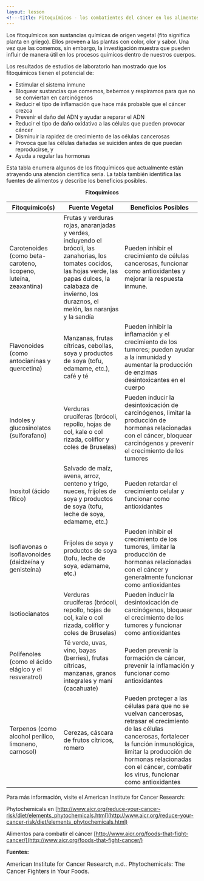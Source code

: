 ```yaml
---
layout: lesson
<!---title: Fitoquímicos - los combatientes del cáncer en los alimentos que comemos<sup>18</sup>--->
---
```


Los fitoquímicos son sustancias químicas de origen vegetal (fito significa planta en griego). Ellos proveen a las plantas con color, olor y sabor. Una vez que las comemos, sin embargo, la investigación muestra que pueden influir de manera útil en los procesos químicos dentro de nuestros cuerpos.

Los resultados de estudios de laboratorio han mostrado que los fitoquímicos tienen el potencial de:

* Estimular el sistema inmune
* Bloquear sustancias que comemos, bebemos y respiramos para que no se conviertan en carcinógenos
* Reducir el tipo de inflamación que hace más probable que el cáncer crezca 
* Prevenir el daño del ADN y ayudar a reparar el ADN
* Reducir el tipo de daño oxidativo a las células que pueden provocar cáncer
* Disminuir la rapidez de crecimiento de las células cancerosas
* Provoca que las células dañadas se suiciden antes de que puedan reproducirse, y
* Ayuda a regular las hormonas


Esta tabla enumera algunos de los fitoquímicos que actualmente están atrayendo una atención científica seria. La tabla también identifica las fuentes de alimentos y describe los beneficios posibles.

<p align="center">
   <strong>Fitoquímicos</strong>
</p>

| Fitoquímico(s) | Fuente Vegetal | Beneficios Posibles |
| --- | --- | --- |
| Carotenoides (como beta-caroteno, licopeno, luteína, zeaxantina) | Frutas y verduras rojas, anaranjadas y verdes, incluyendo el brócoli, las zanahorias, los tomates cocidos, las hojas verde, las papas dulces, la calabaza de invierno, los duraznos, el melón, las naranjas y la sandía | Pueden inhibir el crecimiento de células cancerosas, funcionar como antioxidantes y mejorar la respuesta inmune. |
| Flavonoides (como antocianinas y quercetina) | Manzanas, frutas cítricas, cebollas, soya y productos de soya (tofu, edamame, etc.), café y té| Pueden inhibir la inflamación y el crecimiento de los tumores; pueden ayudar a la inmunidad y aumentar la producción de enzimas desintoxicantes en el cuerpo |
| Indoles y glucosinolatos (sulforafano) | Verduras crucíferas (brócoli, repollo, hojas de col, kale o col rizada, coliflor y coles de Bruselas)| Pueden inducir la desintoxicación de carcinógenos, limitar la producción de hormonas relacionadas con el cáncer, bloquear carcinógenos y prevenir el crecimiento de los tumores |
| Inositol (ácido fítico)| Salvado de maíz, avena, arroz, centeno y trigo, nueces, frijoles de soya y productos de soya (tofu, leche de soya, edamame,  etc.) | Pueden retardar el crecimiento celular y funcionar como antioxidantes |
| Isoflavonas o isoflavonoides (daidzeína y genisteína) | Frijoles de soya y productos de soya (tofu, leche de soya, edamame, etc.) | Pueden inhibir el crecimiento de los tumores, limitar la producción de hormonas relacionadas con el cáncer y generalmente funcionar como antioxidantes |
| Isotiocianatos | Verduras crucíferas (brócoli, repollo, hojas de col, kale o col rizada, coliflor y coles de Bruselas) | Pueden inducir la desintoxicación de carcinógenos, bloquear el crecimiento de los tumores y funcionar como antioxidantes |
| Polifenoles (como el ácido elágico y el resveratrol) | Té verde, uvas, vino, bayas (berries), frutas cítricas, manzanas, granos integrales y maní (cacahuate) | Pueden prevenir la formación de cáncer, prevenir la inflamación y funcionar como antioxidantes |
| Terpenos (como alcohol perílico, limoneno, carnosol) | Cerezas, cáscara de frutos cítricos, romero | Pueden proteger a las células para que no se vuelvan cancerosas, retrasar  el crecimiento de las células cancerosas, fortalecer la función inmunológica, limitar la producción de hormonas relacionadas con el cáncer, combatir los virus, funcionar como antioxidantes |

Para más información, visite el American Institute for Cancer Research:

Phytochemicals en [http://www.aicr.org/reduce-your-cancer-risk/diet/elements_phytochemicals.html](http://www.aicr.org/reduce-your-cancer-risk/diet/elements_phytochemicals.html)

Alimentos para combatir el cáncer [http://www.aicr.org/foods-that-fight-cancer/](http://www.aicr.org/foods-that-fight-cancer/)  

**Fuentes:**

<span style="font-size:15px;">American Institute for Cancer Research, n.d.. Phytochemicals: The Cancer Fighters in Your Foods.</span>
